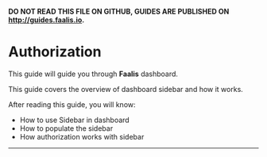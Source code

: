**DO NOT READ THIS FILE ON GITHUB, GUIDES ARE PUBLISHED ON http://guides.faalis.io.**

Authorization
=============

This guide will guide you through **Faalis** dashboard.

This guide covers the overview of dashboard sidebar and how it works.

After reading this guide, you will know:

* How to use Sidebar in dashboard
* How to populate the sidebar
* How authorization works with sidebar

--------------------------------------------------------------------------------
